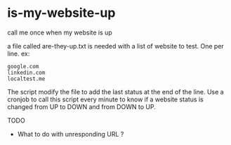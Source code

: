 # is-my-website-up
call me once when my website is up

a file called are-they-up.txt is needed with a list of website to test. One per line.
ex:
```
google.com
linkedin.com
localtest.me
```
The script modify the file to add the last status at the end of the line.
Use a cronjob to call this script every minute to know if a website status is changed from UP to DOWN and from DOWN to UP.

TODO
- What to do with unresponding URL ?
